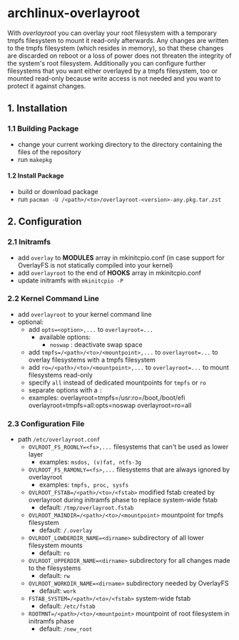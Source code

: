 # archlinux-overlayroot
With _overlayroot_ you can overlay your root filesystem with a temporary tmpfs
filesystem to mount it read-only afterwards. Any changes are written to the
tmpfs filesystem (which resides in memory), so that these changes are discarded
on reboot or a loss of power does not threaten the integrity of the system's 
root filesystem. Additionally you can configure further filesystems that you
want either overlayed by a tmpfs filesystem, too or mounted read-only because
write access is not needed and you want to protect it against changes.


## 1. Installation

### 1.1 Building Package
- change your current working directory to the directory containing the files
  of the repository
- run `makepkg`

#### 1.2 Install Package
- build or download package
- run `pacman -U /<path>/<to>/overlayroot-<version>-any.pkg.tar.zst`


## 2. Configuration

### 2.1 Initramfs
- add `overlay` to __MODULES__ array in mkinitcpio.conf (in case support for OverlayFS
  is not statically compiled into your kernel)
- add `overlayroot` to the end of __HOOKS__ array in mkinitcpio.conf
- update initramfs with `mkinitcpio -P`

### 2.2 Kernel Command Line
- add `overlayroot` to your kernel command line
- optional:
	- add `opts=<option>,...` to `overlayroot=...`
		 - available options:
			 - `noswap` : deactivate swap space
	- add `tmpfs=/<path>/<to>/<mountpoint>,...` to `overlayroot=...` to overlay
	  filesystems with a tmpfs filesystem
	- add `ro=/<path>/<to>/<mountpoint>,...` to `overlayroot=...` to mount
	  filesystems read-only
	- specify `all` instead of dedicated mountpoints for `tmpfs` or `ro`
	- separate options with a `:`
	- examples: 
		overlayroot=tmpfs=/usr:ro=/boot,/boot/efi
		overlayroot=tmpfs=all:opts=noswap
		overlayroot=ro=all

### 2.3 Configuration File
- path `/etc/overlayroot.conf`
	- `OVLROOT_FS_ROONLY=<fs>,...` filesystems that can't be used as lower layer
		 - examples: `msdos, (v)fat, ntfs-3g`
	- `OVLROOT_FS_RAMONLY=<fs>,...` filesystems that are always ignored by overlayroot
		 - examples: `tmpfs, proc, sysfs`
	- `OVLROOT_FSTAB=/<path>/<to>/<fstab>` modified fstab created by overlayroot 
	  during initramfs phase to replace system-wide fstab
		 - default: `/tmp/overlayroot.fstab`
	- `OVLROOT_MAINDIR=/<path>/<to>/<mountpoint>` mountpoint for tmpfs filesystem
		 - default: `/.overlay`
	- `OVLROOT_LOWDERDIR_NAME=<dirname>` subdirectory of all lower filesystem mounts
		 - default: `ro`
	- `OVLROOT_UPPERDIR_NAME=<dirname>` subdirectory for all changes made to the filesystems
		 - default: `rw`
	- `OVLROOT_WORKDIR_NAME=<dirname>` subdirectory needed by OverlayFS
		 - default: `work`
	- `FSTAB_SYSTEM=/<path>/<to>/<fstab>` system-wide fstab
		 - default: `/etc/fstab`
	- `ROOTMNT=/<path>/<to>/<mountpoint>` mountpoint of root filesystem in initramfs phase
		 - default: `/new_root`




